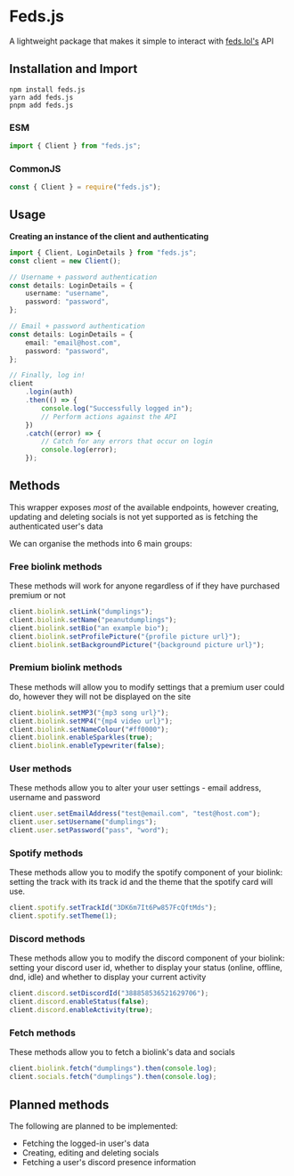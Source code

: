 # Feds.js

A lightweight package that makes it simple to interact with [feds.lol's](https://feds.lol) API

## Installation and Import

```
npm install feds.js
yarn add feds.js
pnpm add feds.js
```

### ESM

```js
import { Client } from "feds.js";
```

### CommonJS

```js
const { Client } = require("feds.js");
```

## Usage

**Creating an instance of the client and authenticating**

```ts
import { Client, LoginDetails } from "feds.js";
const client = new Client();

// Username + password authentication
const details: LoginDetails = {
    username: "username",
    password: "password",
};

// Email + password authentication
const details: LoginDetails = {
    email: "email@host.com",
    password: "password",
};

// Finally, log in!
client
    .login(auth)
    .then(() => {
        console.log("Successfully logged in");
        // Perform actions against the API
    })
    .catch((error) => {
        // Catch for any errors that occur on login
        console.log(error);
    });
```

## Methods

This wrapper exposes _most_ of the available endpoints, however creating, updating and deleting socials is not yet supported as is fetching the authenticated user's data

We can organise the methods into 6 main groups:

### Free biolink methods

These methods will work for anyone regardless of if they have purchased premium or not

```js
client.biolink.setLink("dumplings");
client.biolink.setName("peanutdumplings");
client.biolink.setBio("an example bio");
client.biolink.setProfilePicture("{profile picture url}");
client.biolink.setBackgroundPicture("{background picture url}");
```

### Premium biolink methods

These methods will allow you to modify settings that a premium user could do, however they will not be displayed on the site

```js
client.biolink.setMP3("{mp3 song url}");
client.biolink.setMP4("{mp4 video url}");
client.biolink.setNameColour("#ff0000");
client.biolink.enableSparkles(true);
client.biolink.enableTypewriter(false);
```

### User methods

These methods allow you to alter your user settings - email address, username and password

```js
client.user.setEmailAddress("test@email.com", "test@host.com");
client.user.setUsername("dumplings");
client.user.setPassword("pass", "word");
```

### Spotify methods

These methods allow you to modify the spotify component of your biolink: setting the track with its track id and the theme that the spotify card will use.

```js
client.spotify.setTrackId("3DK6m7It6Pw857FcQftMds");
client.spotify.setTheme(1);
```

### Discord methods

These methods allow you to modify the discord component of your biolink: setting your discord user id, whether to display your status (online, offline, dnd, idle) and whether to display your current activity

```js
client.discord.setDiscordId("388858536521629706");
client.discord.enableStatus(false);
client.discord.enableActivity(true);
```

### Fetch methods

These methods allow you to fetch a biolink's data and socials

```js
client.biolink.fetch("dumplings").then(console.log);
client.socials.fetch("dumplings").then(console.log);
```

## Planned methods

The following are planned to be implemented:

-   Fetching the logged-in user's data
-   Creating, editing and deleting socials
-   Fetching a user's discord presence information
